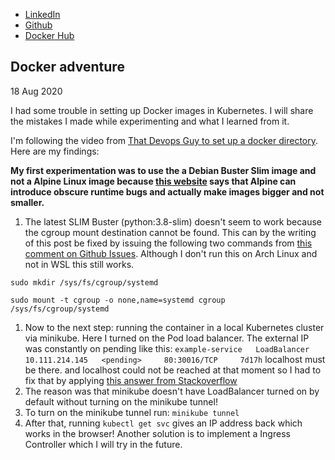- [LinkedIn](https://www.linkedin.com/in/mourik)
- [Github](https://www.github.com/bchm)
- [Docker Hub](https://hub.docker.com/u/bastiaansd)

## Docker adventure
18 Aug 2020

I had some trouble in setting up Docker images in Kubernetes. I will share the mistakes I made while experimenting and what I learned from it.

I'm following the video from [That Devops Guy to set up a docker directory](https://www.youtube.com/watch?v=d1ZMnV4yM1U). Here are my findings:

**My first experimentation was to use the a Debian Buster Slim image and not a Alpine Linux image because [this website](https://pythonspeed.com/articles/alpine-docker-python/) says that Alpine can introduce obscure runtime bugs and actually make images bigger and not smaller.** 
1. The latest SLIM Buster (python:3.8-slim) doesn't seem to work because the cgroup mount destination cannot be found. This can by the writing of this post be fixed by issuing the following two commands from [this comment on Github Issues](https://github.com/microsoft/WSL/issues/4189#issuecomment-518277265). Although I don't run this on Arch Linux and not in WSL this still works.

  ``sudo mkdir /sys/fs/cgroup/systemd``
  
  ``sudo mount -t cgroup -o none,name=systemd cgroup /sys/fs/cgroup/systemd``
1. Now to the next step: running the container in a local Kubernetes cluster via minikube.
  Here I turned on the Pod load balancer. The external IP was constantly on pending like this: 
  ``example-service   LoadBalancer   10.111.214.145   <pending>     80:30016/TCP     7d17h``
  localhost must be there.  and localhost could not be reached at that moment so I had to fix that by applying [this answer from Stackoverflow](https://stackoverflow.com/questions/44110876/kubernetes-service-external-ip-pending)
1. The reason was that minikube doesn't have LoadBalancer turned on by default without turning on the minikube tunnel!
1. To turn on the minikube tunnel run:
  `minikube tunnel`
1. After that, running `kubectl get svc` gives an IP address back which works in the browser!
  Another solution is to implement a Ingress Controller which I will try in the future.
